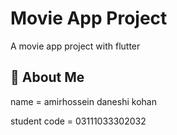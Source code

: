 # Movie App Project
A movie app project with flutter


## 🚀 About Me
name = amirhossein daneshi kohan

student code = 03111033302032


